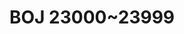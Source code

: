---
title: "BOJ 23000~23999"
layout: home
permalink: /tags/boj-23000-23999/
pagination:
  enabled: true
  tag: boj-23000-23999
---